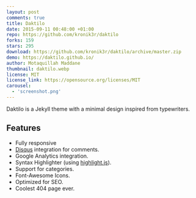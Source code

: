 ```yaml
---
layout: post
comments: true
title: Daktilo
date: 2015-09-11 00:48:00 +01:00
repo: https://github.com/kronik3r/daktilo
forks: 159
stars: 295
download: https://github.com/kronik3r/daktilo/archive/master.zip
demo: https://daktilo.github.io/
author: Motaquillah Maddane
thumbnail: daktilo.webp
license: MIT
license_link: https://opensource.org/licenses/MIT
carousel:
  - 'screenshot.png'
---
```


Daktilo is a Jekyll theme with a minimal design inspired from typewriters.

## Features

* Fully responsive
* [Disqus](https://disqus.com/) integration for comments.
* Google Analytics integration.
* Syntax Highlighter (using [highlight.js](https://highlightjs.org/)).
* Support for categories.
* Font-Awesome Icons.
* Optimized for SEO.
* Coolest 404 page ever.
